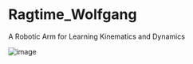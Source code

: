 # Ragtime_Wolfgang
A Robotic Arm for Learning Kinematics and Dynamics

![image](https://github.com/KelvinLauMiau/Ragtime_Wolfgang/assets/109082638/e2f81b72-7059-4f7c-8f86-e946931c372c)
